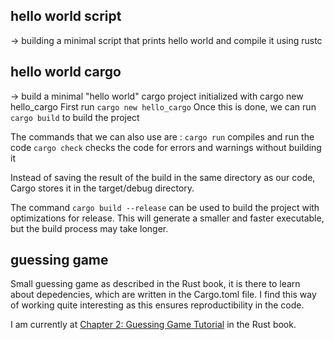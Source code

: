 ## hello world script 

-> building a minimal script that prints hello world and compile it using rustc

## hello world cargo 

-> build a minimal "hello world" cargo project initialized with cargo new hello_cargo
First run `cargo new hello_cargo`
Once this is done, we can run `cargo build` to build the project

The commands that we can also use are : 
`cargo run` compiles and run the code
`cargo check` checks the code for errors and warnings without building it

Instead of saving the result of the build in the same directory as our code, Cargo stores it in the target/debug directory.

The command `cargo build --release` can be used to build the project with optimizations for release. This will generate a smaller and faster executable, but the build process may take longer.

## guessing game 

Small guessing game as described in the Rust book, it is there to learn about depedencies, which are written in the Cargo.toml file. 
I find this way of working quite interesting as this ensures reproductibility in the code. 

I am currently at [Chapter 2: Guessing Game Tutorial](https://doc.rust-lang.org/book/ch02-00-guessing-game-tutorial.html#comparing-the-guess-to-the-secret-number) in the Rust book.
